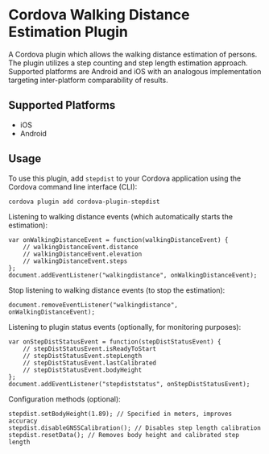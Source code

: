 # Cordova Walking Distance Estimation Plugin

A Cordova plugin which allows the walking distance estimation of persons. The plugin utilizes a step counting and step length estimation approach. Supported platforms are Android and iOS with an analogous implementation targeting inter-platform comparability of results.

## Supported Platforms

- iOS
- Android

## Usage

To use this plugin, add `stepdist` to your Cordova application using the Cordova command line interface (CLI):

    cordova plugin add cordova-plugin-stepdist

Listening to walking distance events (which automatically starts the estimation):

    var onWalkingDistanceEvent = function(walkingDistanceEvent) {
        // walkingDistanceEvent.distance
        // walkingDistanceEvent.elevation
        // walkingDistanceEvent.steps
    };
    document.addEventListener("walkingdistance", onWalkingDistanceEvent);

Stop listening to walking distance events (to stop the estimation):

    document.removeEventListener("walkingdistance", onWalkingDistanceEvent);

Listening to plugin status events (optionally, for monitoring purposes):

    var onStepDistStatusEvent = function(stepDistStatusEvent) {
        // stepDistStatusEvent.isReadyToStart
        // stepDistStatusEvent.stepLength
        // stepDistStatusEvent.lastCalibrated
        // stepDistStatusEvent.bodyHeight
    };
    document.addEventListener("stepdiststatus", onStepDistStatusEvent);

Configuration methods (optional):

    stepdist.setBodyHeight(1.89); // Specified in meters, improves accuracy
    stepdist.disableGNSSCalibration(); // Disables step length calibration
    stepdist.resetData(); // Removes body height and calibrated step length